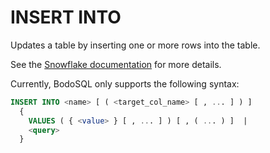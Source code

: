 # INSERT INTO

Updates a table by inserting one or more rows into the table.

See the [Snowflake documentation](https://docs.snowflake.com/en/sql-reference/sql/insert) for more details.

Currently, BodoSQL only supports the following syntax:

```sql
INSERT INTO <name> [ ( <target_col_name> [ , ... ] ) ]
  {
    VALUES ( { <value> } [ , ... ] ) [ , ( ... ) ]  |
    <query>
  }
```
